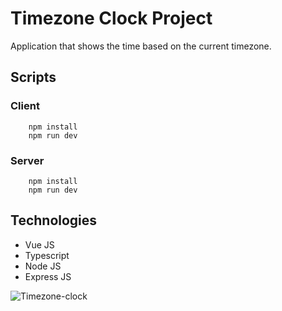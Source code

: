 # Timezone Clock Project

Application that shows the time based on the current timezone.

## Scripts

### Client

```
    npm install
    npm run dev
```

### Server

```
    npm install
    npm run dev
```

## Technologies

- Vue JS
- Typescript
- Node JS
- Express JS

![Timezone-clock](https://github.com/matiasbacelar98/portfolio-v2/assets/64114079/45a8c58f-5250-4601-8e94-3dafc4c0ade4)
